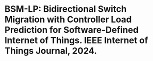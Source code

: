 # BSM-LP: Bidirectional Switch Migration with Controller Load Prediction for Software-Defined Internet of Things. IEEE Internet of Things Journal, 2024.



